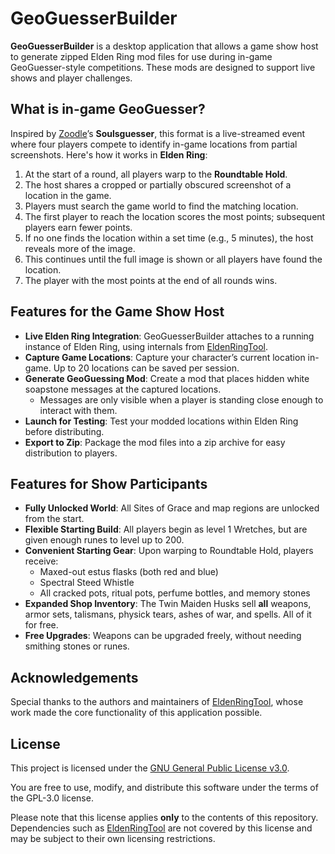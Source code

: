 # GeoGuesserBuilder

**GeoGuesserBuilder** is a desktop application that allows a game show host to generate zipped Elden Ring mod files for use during in-game GeoGuesser-style competitions. These mods are designed to support live shows and player challenges.

## What is in-game GeoGuesser?

Inspired by [Zoodle](https://twitch.tv/zoodle)’s **Soulsguesser**, this format is a live-streamed event where four players compete to identify in-game locations from partial screenshots. Here's how it works in **Elden Ring**:

1. At the start of a round, all players warp to the **Roundtable Hold**.
2. The host shares a cropped or partially obscured screenshot of a location in the game.
3. Players must search the game world to find the matching location.
4. The first player to reach the location scores the most points; subsequent players earn fewer points.
5. If no one finds the location within a set time (e.g., 5 minutes), the host reveals more of the image.
6. This continues until the full image is shown or all players have found the location.
7. The player with the most points at the end of all rounds wins.

## Features for the Game Show Host

- **Live Elden Ring Integration**: GeoGuesserBuilder attaches to a running instance of Elden Ring, using internals from [EldenRingTool](https://github.com/kh0nsu/EldenRingTool).
- **Capture Game Locations**: Capture your character’s current location in-game. Up to 20 locations can be saved per session.
- **Generate GeoGuessing Mod**: Create a mod that places hidden white soapstone messages at the captured locations.
  - Messages are only visible when a player is standing close enough to interact with them.
- **Launch for Testing**: Test your modded locations within Elden Ring before distributing.
- **Export to Zip**: Package the mod files into a zip archive for easy distribution to players.

## Features for Show Participants

- **Fully Unlocked World**: All Sites of Grace and map regions are unlocked from the start.
- **Flexible Starting Build**: All players begin as level 1 Wretches, but are given enough runes to level up to 200.
- **Convenient Starting Gear**: Upon warping to Roundtable Hold, players receive:
  - Maxed-out estus flasks (both red and blue)
  - Spectral Steed Whistle
  - All cracked pots, ritual pots, perfume bottles, and memory stones
- **Expanded Shop Inventory**: The Twin Maiden Husks sell **all** weapons, armor sets, talismans, physick tears, ashes of war, and spells. All of it for free.
- **Free Upgrades**: Weapons can be upgraded freely, without needing smithing stones or runes.

## Acknowledgements

Special thanks to the authors and maintainers of [EldenRingTool](https://github.com/kh0nsu/EldenRingTool), whose work made the core functionality of this application possible.

## License

This project is licensed under the [GNU General Public License v3.0](https://www.gnu.org/licenses/gpl-3.0.en.html).

You are free to use, modify, and distribute this software under the terms of the GPL-3.0 license.

Please note that this license applies **only** to the contents of this repository. Dependencies such as [EldenRingTool](https://github.com/kh0nsu/EldenRingTool) are not covered by this license and may be subject to their own licensing restrictions.
